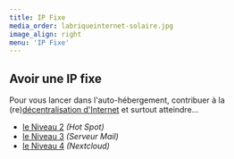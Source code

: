 ```yaml
---
title: IP Fixe
media_order: labriqueinternet-solaire.jpg
image_align: right
menu: 'IP Fixe'
---
```


## Avoir une IP fixe

Pour vous lancer dans l'auto-hébergement, contribuer à la (re)[décentralisation d'Internet](https://fr.wikipedia.org/wiki/Red%C3%A9centralisation_d'Internet) et surtout atteindre…

* [le Niveau 2](/brique#niveau_2) _(Hot Spot)_
* [le Niveau 3](/brique#niveau_3) _(Serveur Mail)_
* [le Niveau 4](/brique#niveau_4) _(Nextcloud)_